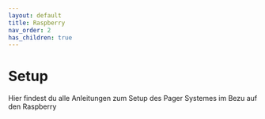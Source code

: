 ```yaml
---
layout: default
title: Raspberry
nav_order: 2
has_children: true
---
```

# Setup
Hier findest du alle Anleitungen zum Setup des Pager Systemes im Bezu auf den Raspberry